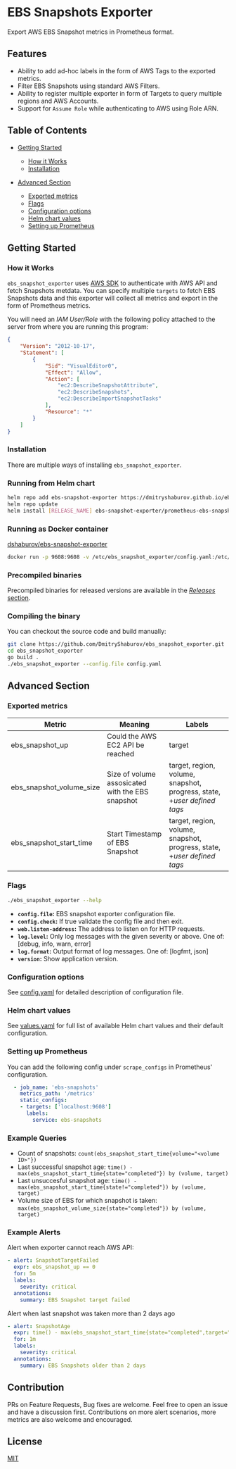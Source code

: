 # EBS Snapshots Exporter

Export AWS EBS Snapshot metrics in Prometheus format.

## Features

- Ability to add ad-hoc labels in the form of AWS Tags to the exported metrics.
- Filter EBS Snapshots using standard AWS Filters.
- Ability to register multiple exporter in form of Targets to query multiple regions and AWS Accounts.
- Support for `Assume Role` while authenticating to AWS using Role ARN.

## Table of Contents

- [Getting Started](#getting-started)
  - [How it Works](#how-it-works)
  - [Installation](#installation)

- [Advanced Section](#advanced-section)
  - [Exported metrics](#exported-metrics)
  - [Flags](#flags)
  - [Configuration options](#configuation-options)
  - [Helm chart values](#helm-chart-values)
  - [Setting up Prometheus](#setting-up-prometheus)

## Getting Started

### How it Works

`ebs_snapshot_exporter` uses [AWS SDK](https://github.com/aws/aws-sdk-go) to authenticate with AWS API
and fetch Snapshots metdata. You can specify multiple `targets` to fetch EBS Snapshots data and this exporter will collect all metrics and export in the form of Prometheus metrics.

You will need an _IAM User/Role_ with the following policy attached to the server from where you are running this program:

```json
{
    "Version": "2012-10-17",
    "Statement": [
        {
            "Sid": "VisualEditor0",
            "Effect": "Allow",
            "Action": [
                "ec2:DescribeSnapshotAttribute",
                "ec2:DescribeSnapshots",
                "ec2:DescribeImportSnapshotTasks"
            ],
            "Resource": "*"
        }
    ]
}
```

### Installation

There are multiple ways of installing `ebs_snapshot_exporter`.

### Running from Helm chart

```bash
helm repo add ebs-snapshot-exporter https://dmitryshaburov.github.io/ebs_snapshot_exporter/
helm repo update
helm install [RELEASE_NAME] ebs-snapshot-exporter/prometheus-ebs-snapshot-exporter
```

### Running as Docker container

[dshaburov/ebs-snapshot-exporter](https://hub.docker.com/r/dshaburov/ebs-snapshot-exporter)

```bash
docker run -p 9608:9608 -v /etc/ebs_snapshot_exporter/config.yaml:/etc/ebs_snapshot_exporter/config.yaml dshaburov/ebs-snapshot-exporter:latest
```

### Precompiled binaries

Precompiled binaries for released versions are available in the [_Releases_ section](https://github.com/DmitryShaburov/ebs_snapshot_exporter/releases/).

### Compiling the binary

You can checkout the source code and build manually:

```bash
git clone https://github.com/DmitryShaburov/ebs_snapshot_exporter.git
cd ebs_snapshot_exporter
go build .
./ebs_snapshot_exporter --config.file config.yaml
```

## Advanced Section

### Exported metrics

| Metric                   | Meaning                                          | Labels                                                                  |
| ------------------------ | ------------------------------------------------ | ----------------------------------------------------------------------- |
| ebs_snapshot_up          | Could the AWS EC2 API be reached                 | target                                                                  |
| ebs_snapshot_volume_size | Size of volume assosicated with the EBS snapshot | target, region, volume, snapshot, progress, state, +_user defined tags_ |
| ebs_snapshot_start_time  | Start Timestamp of EBS Snapshot                  | target, region, volume, snapshot, progress, state, +_user defined tags_ |

### Flags

```bash
./ebs_snapshot_exporter --help
```

* __`config.file`:__ EBS snapshot exporter configuration file.
* __`config.check`:__ If true validate the config file and then exit.
* __`web.listen-address`:__ The address to listen on for HTTP requests.
* __`log.level`:__ Only log messages with the given severity or above. One of: [debug, info, warn, error]
* __`log.format`:__ Output format of log messages. One of: [logfmt, json]
* __`version`:__ Show application version.

### Configuration options

See [config.yaml](https://github.com/DmitryShaburov/ebs_snapshot_exporter/blob/main/config.yaml)
for detailed description of configuration file.

### Helm chart values

See [values.yaml](https://github.com/DmitryShaburov/ebs_snapshot_exporter/blob/main/charts/prometheus-ebs-snapshot-exporter/values.yaml)
for full list of available Helm chart values and their default configuration.

### Setting up Prometheus

You can add the following config under `scrape_configs` in Prometheus' configuration.

```yaml
  - job_name: 'ebs-snapshots'
    metrics_path: '/metrics'
    static_configs:
    - targets: ['localhost:9608']
      labels:
        service: ebs-snapshots
```

### Example Queries

- Count of snapshots: `count(ebs_snapshot_start_time{volume="<volume ID>"})`
- Last successful snapshot age: `time() - max(ebs_snapshot_start_time{state="completed"}) by (volume, target)`
- Last unsuccesful snapshot age: `time() - max(ebs_snapshot_start_time{state!="completed"}) by (volume, target)`
- Volume size of EBS for which snapshot is taken: `max(ebs_snapshot_volume_size{state="completed"}) by (volume, target)`

### Example Alerts

Alert when exporter cannot reach AWS API:

```yaml
- alert: SnapshotTargetFailed
  expr: ebs_snapshot_up == 0
  for: 5m
  labels:
    severity: critical
  annotations:
    summary: EBS Snapshot target failed
```

Alert when last snapshot was taken more than 2 days ago

```yaml
- alert: SnapshotAge
  expr: time() - max(ebs_snapshot_start_time{state="completed",target="elasticsearch"}) by (name) > 86400 * 2
  for: 1m
  labels:
    severity: critical
  annotations:
    summary: EBS Snapshots older than 2 days
```

## Contribution

PRs on Feature Requests, Bug fixes are welcome. Feel free to open an issue and have a discussion first. Contributions on more alert scenarios, more metrics are also welcome and encouraged.

## License

[MIT](license)
